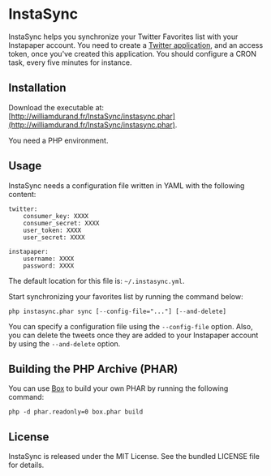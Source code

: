 InstaSync
=========

InstaSync helps you synchronize your Twitter Favorites list with your
Instapaper account. You need to create a [Twitter
application](https://dev.twitter.com/apps), and an access token, once you've
created this application. You should configure a CRON task, every five minutes
for instance.


Installation
------------

Download the executable at:
[http://williamdurand.fr/InstaSync/instasync.phar](http://williamdurand.fr/InstaSync/instasync.phar).

You need a PHP environment.


Usage
-----

InstaSync needs a configuration file written in YAML with the following content:

    twitter:
        consumer_key: XXXX
        consumer_secret: XXXX
        user_token: XXXX
        user_secret: XXXX

    instapaper:
        username: XXXX
        password: XXXX

The default location for this file is: `~/.instasync.yml`.

Start synchronizing your favorites list by running the command below:

    php instasync.phar sync [--config-file="..."] [--and-delete]

You can specify a configuration file using the `--config-file` option. Also, you
can delete the tweets once they are added to your Instapaper account by using
the `--and-delete` option.


Building the PHP Archive (PHAR)
-------------------------------

You can use [Box](http://box-project.org) to build your own PHAR by running the
following command:

    php -d phar.readonly=0 box.phar build


License
-------

InstaSync is released under the MIT License. See the bundled LICENSE file for
details.
